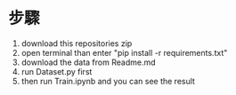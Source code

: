 # 步驟
1. download this repositories zip
2. open terminal than enter "pip install -r requirements.txt"
3. download the data from Readme.md
4. run Dataset.py first
5. then run Train.ipynb and you can see the result